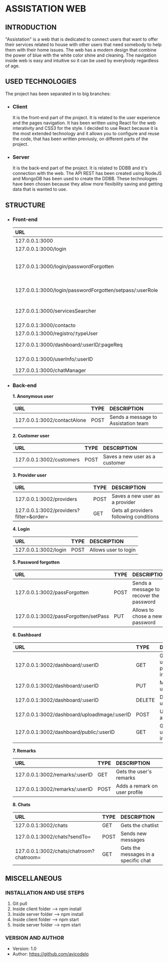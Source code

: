 # ASSISTATION WEB

## INTRODUCTION

"Assistation" is a web that is dedicated to connect users that want to offer their services related to house with other users that need somebody to help them with their home issues. The web has a modern design that combine the power of blue with the white color shine and cleaning. The navigation inside web is easy and intuitive so it can be used by everybody regardless of age.

## USED TECHNOLOGIES

The project has been separated in to big branches: 

 - ### Client

    It is the front-end part of the project. It is related to the user experience and the pages navigation. It has been written using React for the web interativity and CSS3 for the style. I decided to use React because it is the most extended technology and it allows you to configure and reuse the code, that has been written previusly, on different parts of the project.

 - ### Server 
 
    It is the back-end part of the project. It is related to DDBB and it's connection with the web. The API REST has been created using NodeJS and MongoDB has been used to create the DDBB. These technologies have been chosen because they allow more flexibility saving and getting data that is wanted to use.

## STRUCTURE

 - ### Front-end

    |                    URL                        |                 DESCRIPTION                           |
    |:-----------------------------------          |:---------------------------------------             | 
    |  127.0.0.1:3000                               |   Home page                                           |
    |  127.0.0.1:3000/login                         |   Login page                                          |
    |  127.0.0.1:3000/login/passwordForgotten       |   Page to get instructions to recover password        |
    |  127.0.0.1:3000/login/passwordForgotten/setpass/:userRole | Page to set the new password              |
    |  127.0.0.1:3000/servicesSearcher              |   Service searcher page                               |
    |  127.0.0.1:3000/contacto                      |   Contact page                                        |
    |  127.0.0.1:3000/registro/:typeUser            |   Sign up page                                        |
    |  127.0.0.1:3000/dashboard/:userID/:pageReq    |   User's menu page                                    |
    |  127.0.0.1:3000/userInfo/:userID              |   User's public info page                             |
    |  127.0.0.1:3000/chatManager                   |   Chat page                                           |
    
 - ### Back-end

    **1. Anonymous user**

    |                    URL          | TYPE    |                 DESCRIPTION             |
    |:--------------------------------|:--------|:---------------------------------------| 
    |  127.0.0.1:3002/contactAlone    |POST     | Sends a message to Assistation team     |
    
    **2. Customer user**

    |                    URL          | TYPE    |                 DESCRIPTION             |
    |:-------------------------------|:-------|:---------------------------------------| 
    |  127.0.0.1:3002/customers       |POST     | Saves a new user as a customer           |

    **3. Provider user**

    |                    URL                   | TYPE    |                 DESCRIPTION             |
    |:-------------------------------         |:-------|:---------------------------------------| 
    |  127.0.0.1:3002/providers                |POST     | Saves a new user as a provider          |
    |  127.0.0.1:3002/providers?filter=&order= |GET      | Gets all providers following conditions |

    **4. Login**

    |                    URL     | TYPE    |                 DESCRIPTION             |
    |:--------------------------|:-------|:---------------------------------------| 
    |  127.0.0.1:3002/login      |POST     | Allows user to login                    |

    **5. Password forgotten**

    |                    URL                 | TYPE    |                 DESCRIPTION             |
    |:-------------------------------      |:-------|:---------------------------------------| 
    |  127.0.0.1:3002/passForgotten          |POST     | Sends a message to recover the password |
    |  127.0.0.1:3002/passForgotten/setPass  |PUT      | Allows to chose a new password          |

    **6. Dashboard**

    |                    URL                        | TYPE  |                 DESCRIPTION             |
    |:-------------------------------             |:-----|:---------------------------------------| 
    |  127.0.0.1:3002/dashboard/:userID             |GET    | Gets the user's personal information    |
    |  127.0.0.1:3002/dashboard/:userID             |PUT    | Modifies the user's data                |
    |  127.0.0.1:3002/dashboard/:userID             |DELETE | Deactivates a user                      |
    |  127.0.0.1:3002/dashboard/uploadImage/:userID |POST   | Upload an avatar image                  |
    |  127.0.0.1:3002/dashboard/public/:userID      |GET    | Gets the user's public information      |

    **7. Remarks**

    |                    URL               | TYPE  |                 DESCRIPTION          |
    |:-------------------------------     |:-----|:------------------------------------| 
    |  127.0.0.1:3002/remarks/:userID      |GET    | Gets the user's remarks              |
    |  127.0.0.1:3002/remarks/:userID      |POST   | Adds a remark on user profile        |

    **8. Chats**

    |                    URL                   | TYPE  |                 DESCRIPTION            |
    |:---------------------------             |:-----|:------------------------------------  | 
    |  127.0.0.1:3002/chats                    |GET    | Gets the chatlist                      |
    |  127.0.0.1:3002/chats?sendTo=            |POST   | Sends new messages                     |
    |  127.0.0.1:3002/chats/chatroom?chatroom= |GET    | Gets the messages in a specific chat   |

## MISCELLANEOUS

### INSTALLATION AND USE STEPS

   1. Git pull
   2. Inside client folder --> npm install 
   3. Inside server folder --> npm install
   4. Inside client folder --> npm start
   5. Inside server folder --> npm start

### VERSION AND AUTHOR
   - Version: 1.0
   - Author: https://github.com/avicodelo